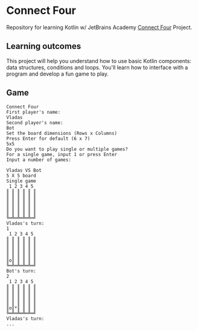 # Connect Four

Repository for learning Kotlin w/ JetBrains Academy [Connect Four](https://hyperskill.org/projects/202?track=18) Project.

## Learning outcomes

This project will help you understand how to use basic Kotlin components: data structures, conditions and loops. You'll learn how to interface with a program and develop a fun game to play.

## Game

```
Connect Four
First player's name:
Vladas
Second player's name:
Bot
Set the board dimensions (Rows x Columns)
Press Enter for default (6 x 7)
5x5
Do you want to play single or multiple games?
For a single game, input 1 or press Enter
Input a number of games:

Vladas VS Bot
5 X 5 board
Single game
 1 2 3 4 5 
║ ║ ║ ║ ║ ║
║ ║ ║ ║ ║ ║
║ ║ ║ ║ ║ ║
║ ║ ║ ║ ║ ║
║ ║ ║ ║ ║ ║
╚═╩═╩═╩═╩═╝
Vladas's turn:
1
 1 2 3 4 5 
║ ║ ║ ║ ║ ║
║ ║ ║ ║ ║ ║
║ ║ ║ ║ ║ ║
║ ║ ║ ║ ║ ║
║o║ ║ ║ ║ ║
╚═╩═╩═╩═╩═╝
Bot's turn:
2
 1 2 3 4 5 
║ ║ ║ ║ ║ ║
║ ║ ║ ║ ║ ║
║ ║ ║ ║ ║ ║
║ ║ ║ ║ ║ ║
║o║*║ ║ ║ ║
╚═╩═╩═╩═╩═╝
Vladas's turn:
...
```
